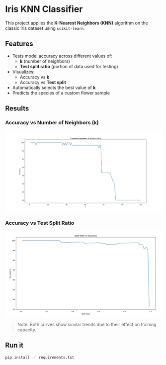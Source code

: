 # Iris KNN Classifier

This project applies the **K-Nearest Neighbors (KNN)** algorithm on the classic Iris dataset using `scikit-learn`.

## Features

- Tests model accuracy across different values of:
  - **k** (number of neighbors)
  - **Test split ratio** (portion of data used for testing)
- Visualizes:
  - Accuracy vs **k**
  - Accuracy vs **Test split**
- Automatically selects the best value of **k**
- Predicts the species of a custom flower sample

## Results

### Accuracy vs Number of Neighbors (k)
![Accuracy vs K](plot_k.png)

### Accuracy vs Test Split Ratio
![Accuracy vs Test Split](plot_split.png)

> Note: Both curves show similar trends due to their effect on training capacity.

## Run it

```bash
pip install -r requirements.txt
